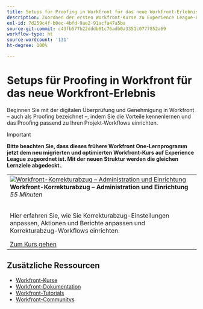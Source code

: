 ```yaml
---
title: Setups für Proofing in Workfront für das neue Workfront-Erlebnis
description: Zuordnen der ersten Workfront-Kurse zu Experience League-Kursen
exl-id: 7d259c4f-b0ec-4bfd-9ae2-91acfa47a5ba
source-git-commit: c43fb577b22dddb61c76adb0a3351c0777852a69
workflow-type: ht
source-wordcount: '131'
ht-degree: 100%

---
```


# Setups für Proofing in Workfront für das neue Workfront-Erlebnis

Beginnen Sie mit der digitalen Überprüfung und Genehmigung in Workfront – auch als Proofing bezeichnet –, indem Sie die Vorteile kennenlernen und das Proofing passend zu Ihren Projekt-Workflows einrichten.

>[!IMPORTANT]
>
>**Bitte beachten Sie, dass dieses frühere Workfront One-Lernprogramm jetzt dem neu migrierten und optimierten Workfront-Kurs auf Experience League zugeordnet ist.  Mit der neuen Struktur werden die gleichen Lernziele abgedeckt.**.

<table>
  <tr>
   <td>
      <a href="https://experienceleague.adobe.com/?recommended=Workfront-A-1-2022.3.proof&amp;lang=de">
      <img alt="Workfront-Korrekturabzug – Administration und Einrichtung" src="https://cdn.experienceleague.adobe.com/thumb/workfront-proof-administration-and-setup.png"/>
      </a>
      <div>
         <strong>Workfront-Korrekturabzug – Administration und Einrichtung</strong></a>         
<br/><em>55 Minuten</em>
      </div>
      <p>
        <br/>
Hier erfahren Sie, wie Sie Korrekturabzug-Einstellungen anpassen, Aktionen und Berichte anpassen und Korrekturabzug-Workflows einrichten.
      </p>
      <a  rel="noreferrer" target="_blank" href="https://experienceleague.adobe.com/?recommended=Workfront-A-1-2022.3.proof&amp;lang=de" class="spectrum-Button spectrum-Button--primary spectrum-Button--sizeM">
<span class="spectrum-Button-label has-no-wrap has-text-weight-bold">Zum Kurs gehen</span>
</a>
   </td>   
  </tr>

</table>

## Zusätzliche Ressourcen

* [Workfront-Kurse](https://experienceleague.adobe.com/?lang=de&amp;Solution=Workfront#courses)
* [Workfront-Dokumentation](https://experienceleague.adobe.com/docs/workfront.html?lang=de)
* [Workfront-Tutorials](https://experienceleague.adobe.com/docs/workfront-learn/tutorials-workfront/home.html?lang=de)
* [Workfront-Communitys](https://experienceleaguecommunities.adobe.com/t5/workfront/ct-p/workfront)
